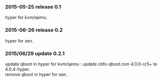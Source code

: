 ### 2015-05-25 release 0.1
hyper for kvm/qemu.

### 2015-06-26 release 0.2
hyper for xen.

### 2015/06/29 update 0.2.1
update qboot in hyper for kvm/qemu : update cbfs-qboot.rom 4.0.0-rc5+ to 4.0.4-hyper.  
remove qboot in hyper for xen.
